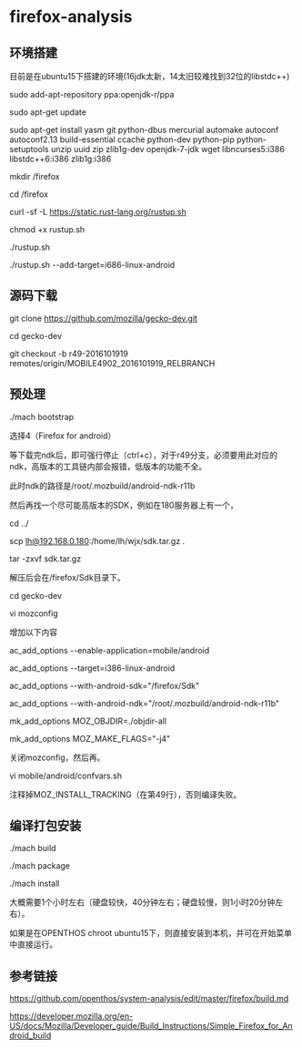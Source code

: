 # firefox-analysis
## 环境搭建
目前是在ubuntu15下搭建的环境(16jdk太新，14太旧较难找到32位的libstdc++)

sudo add-apt-repository ppa:openjdk-r/ppa

sudo apt-get update

sudo apt-get install yasm git python-dbus mercurial automake autoconf autoconf2.13 build-essential ccache python-dev python-pip python-setuptools unzip uuid zip zlib1g-dev openjdk-7-jdk wget libncurses5:i386 libstdc++6:i386 zlib1g:i386

mkdir /firefox

cd /firefox

curl -sf -L https://static.rust-lang.org/rustup.sh

chmod +x rustup.sh

./rustup.sh

./rustup.sh --add-target=i686-linux-android


## 源码下载

git clone https://github.com/mozilla/gecko-dev.git

cd gecko-dev

git checkout -b r49-2016101919 remotes/origin/MOBILE4902_2016101919_RELBRANCH

## 预处理

./mach bootstrap

选择4（Firefox for android）

等下载完ndk后，即可强行停止（ctrl+c），对于r49分支，必须要用此对应的ndk，高版本的工具链内部会报错，低版本的功能不全。

此时ndk的路径是/root/.mozbuild/android-ndk-r11b


然后再找一个尽可能高版本的SDK，例如在180服务器上有一个，

cd ../

scp lh@192.168.0.180:/home/lh/wjx/sdk.tar.gz .

tar -zxvf sdk.tar.gz

解压后会在/firefox/Sdk目录下。


cd gecko-dev

vi mozconfig

增加以下内容

ac_add_options --enable-application=mobile/android

ac_add_options --target=i386-linux-android

ac_add_options --with-android-sdk="/firefox/Sdk"

ac_add_options --with-android-ndk="/root/.mozbuild/android-ndk-r11b"

mk_add_options MOZ_OBJDIR=./objdir-all

mk_add_options MOZ_MAKE_FLAGS="-j4"

关闭mozconfig，然后再。

vi mobile/android/confvars.sh

注释掉MOZ_INSTALL_TRACKING（在第49行），否则编译失败。


## 编译打包安装 

./mach build

./mach package

./mach install

大概需要1个小时左右（硬盘较快，40分钟左右；硬盘较慢，则1小时20分钟左右）。

如果是在OPENTHOS chroot ubuntu15下，则直接安装到本机，并可在开始菜单中直接运行。

## 参考链接

https://github.com/openthos/system-analysis/edit/master/firefox/build.md

https://developer.mozilla.org/en-US/docs/Mozilla/Developer_guide/Build_Instructions/Simple_Firefox_for_Android_build

